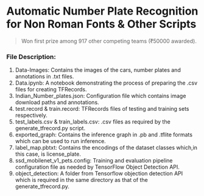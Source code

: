 # Automatic Number Plate Recognition for Non Roman Fonts & Other Scripts
> Won first prize among 917 other competing teams (₹50000 awarded).

### File Description:
1. Data-Images: Contains the images of the cars, number plates and annotations in .txt files.
2. Data.ipynb: A notebook demonstrating the process of preparing the .csv files for creating TFRecords.
3. Indian_Number_plates.json: Configuration file which contains image download paths and annotations.
4. test.record & train.record: TFRecords files of testing and training sets respectively.
5. test_labels.csv & train_labels.csv: .csv files as required by the generate_tfrecord.py script.
6. exported_graph: Contains the inference graph in .pb and .tflite formats which can be used to run inference.
7. label_map.pbtxt: Contains the encodings of the dataset classes which,in this case, is license_plate.
8. ssd_mobilenet_v1_pets.config: Training and evaluation pipeline configuration file as needed by TensorFlow Object Detection API.
9. object_detection: A folder from Tensorflow objection detection API which is required in the same directory as that of the generate_tfrecord.py.
